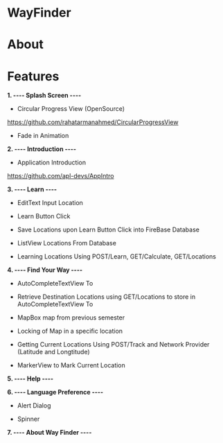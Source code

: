 # WayFinder

# About



# Features

**1. ---- Splash Screen ----**

- Circular Progress View (OpenSource)

https://github.com/rahatarmanahmed/CircularProgressView

- Fade in Animation

**2. ---- Introduction ----**

- Application Introduction

https://github.com/apl-devs/AppIntro

**3. ---- Learn ----**

- EditText Input Location

- Learn Button Click

- Save Locations upon Learn Button Click into FireBase Database 

- ListView Locations From Database

- Learning Locations Using POST/Learn, GET/Calculate, GET/Locations

**4. ---- Find Your Way ----**

- AutoCompleteTextView To

- Retrieve Destination Locations using GET/Locations to store in AutoCompleteTextView To

- MapBox map from previous semester

- Locking of Map in a specific location

- Getting Current Locations Using POST/Track and Network Provider (Latitude and Longtitude)

- MarkerView to Mark Current Location

**5. ---- Help ----**

**6. ---- Language Preference ----**

- Alert Dialog

- Spinner 

**7. ---- About Way Finder ----**



